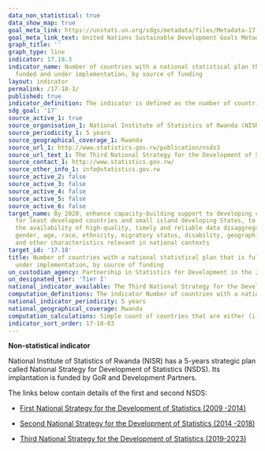 ```yaml
---
data_non_statistical: true
data_show_map: true
goal_meta_link: https://unstats.un.org/sdgs/metadata/files/Metadata-17-18-03.pdf
goal_meta_link_text: United Nations Sustainable Development Goals Metadata (pdf 468kB)
graph_title: ''
graph_type: line
indicator: 17.18.3
indicator_name: Number of countries with a national statistical plan that is fully
  funded and under implementation, by source of funding
layout: indicator
permalink: /17-18-3/
published: true
indicator_definition: The indicator is defined as the number of countries with a national statistical plan that is fully funded and under implementation, as reported in the annual status reports on National Strategies for the Development of Statistics.  
sdg_goal: '17'
source_active_1: true
source_organisation_1: National Institute of Statistics of Rwanda (NISR)
source_periodicity_1: 5 years
source_geographical_coverage_1: Rwanda
source_url_1: http://www.statistics.gov.rw/publication/nsds3
source_url_text_1: The Third National Strategy for the Development of Statistics (NSDS3)
source_contact_1: http://www.statistics.gov.rw/
source_other_info_1: info@statistics.gov.rw
source_active_2: false
source_active_3: false
source_active_4: false
source_active_5: false
source_active_6: false
target_name: By 2020, enhance capacity-building support to developing countries, including
  for least developed countries and small island developing States, to increase significantly
  the availability of high-quality, timely and reliable data disaggregated by income,
  gender, age, race, ethnicity, migratory status, disability, geographic location
  and other characteristics relevant in national contexts
target_id: '17.18'
title: Number of countries with a national statistical plan that is fully funded and
  under implementation, by source of funding
un_custodian_agency: Partnership in Statistics for Development in the 21st Century (PARIS21)
un_designated_tier: 'Tier I'
national_indicator_available: The Third National Strategy for the Development of Statistics (NSDS 3) 2019-2023 
computation_definitions: The indicator Number of countries with a national statistical plan that is fully funded and under implementation is based on the annual Status Report on National Strategies for the Development of Statistics (NSDS). In collaboration with its partners, PARIS21 reports on country progress in designing and implementing national statistical plans.
national_indicator_periodicity: 5 years
national_geographical_coverage: Rwanda
computation_calculations: Simple count of countries that are either (i) implementing a strategy, (ii) designing one or (iii) awaiting adoption of the strategy in the current year.
indicator_sort_order: 17-18-03
---
```

**Non-statistical indicator**

National Institute of Statistics of Rwanda (NISR) has a 5-years strategic plan called National Strategy for Development of Statistics (NSDS). Its implantation is funded by GoR and Development Partners.

The links below contain details of the first and second NSDS:
  
  * [First National Strategy for the Development of Statistics (2009 -2014)](http://statistics.gov.rw/publication/first-national-strategy-development-statistics-2009-2014)
  
  * [Second National Strategy for the Development of Statistics (2014 -2018)](http://statistics.gov.rw/publication/second-national-strategy-development-statistics-2014-2018)
  
  * [Third National Strategy for the Development of Statistics (2019-2023)](http://www.statistics.gov.rw/publication/nsds3)
